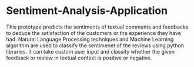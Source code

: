 # Sentiment-Analysis-Application

This prototype predicts the sentiments of textual comments and feedbacks to deduce the satisfaction of the customers or the experience they have had. Natural Language Processing techniques and Machine Learning algorithm are used to classify the sentimenet of the reviews using python libraries. It can take custom user input and classify whether the given feedback or review in textual context is positive or negative.

